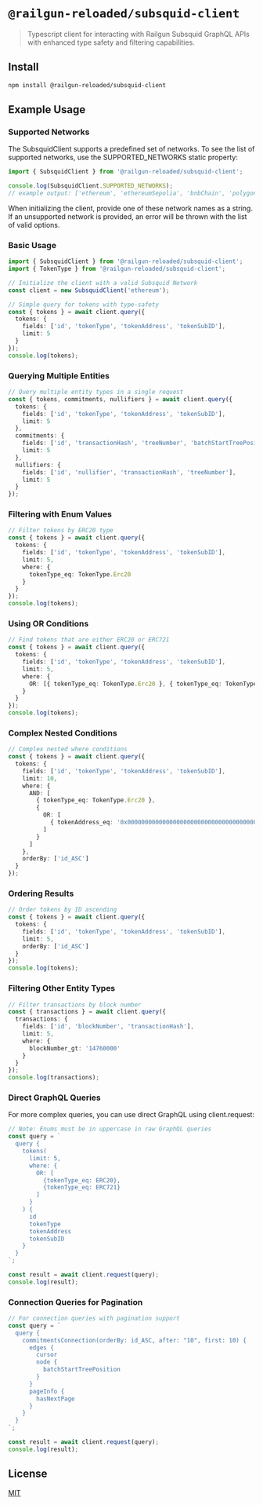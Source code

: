 # `@railgun-reloaded/subsquid-client`

> Typescript client for interacting with Railgun Subsquid GraphQL APIs with enhanced type safety and filtering capabilities.

## Install

```sh
npm install @railgun-reloaded/subsquid-client
```

## Example Usage

### Supported Networks

The SubsquidClient supports a predefined set of networks. To see the list of supported networks, use the SUPPORTED_NETWORKS static property:

```ts
import { SubsquidClient } from '@railgun-reloaded/subsquid-client';

console.log(SubsquidClient.SUPPORTED_NETWORKS);
// example output: ['ethereum', 'ethereumSepolia', 'bnbChain', 'polygon', 'arbitrum']
```

When initializing the client, provide one of these network names as a string. If an unsupported network is provided, an error will be thrown with the list of valid options.

### Basic Usage

```ts
import { SubsquidClient } from '@railgun-reloaded/subsquid-client';
import { TokenType } from '@railgun-reloaded/subsquid-client';

// Initialize the client with a valid Subsquid Network
const client = new SubsquidClient('ethereum');

// Simple query for tokens with type-safety
const { tokens } = await client.query({
  tokens: {
    fields: ['id', 'tokenType', 'tokenAddress', 'tokenSubID'],
    limit: 5
  }
});
console.log(tokens);
```

### Querying Multiple Entities

```ts
// Query multiple entity types in a single request
const { tokens, commitments, nullifiers } = await client.query({
  tokens: {
    fields: ['id', 'tokenType', 'tokenAddress', 'tokenSubID'],
    limit: 5
  },
  commitments: {
    fields: ['id', 'transactionHash', 'treeNumber', 'batchStartTreePosition'],
    limit: 5
  },
  nullifiers: {
    fields: ['id', 'nullifier', 'transactionHash', 'treeNumber'],
    limit: 5
  }
});
```

### Filtering with Enum Values

```ts
// Filter tokens by ERC20 type
const { tokens } = await client.query({
  tokens: {
    fields: ['id', 'tokenType', 'tokenAddress', 'tokenSubID'],
    limit: 5,
    where: {
      tokenType_eq: TokenType.Erc20
    }
  }
});
console.log(tokens);
```

### Using OR Conditions

```ts
// Find tokens that are either ERC20 or ERC721
const { tokens } = await client.query({
  tokens: {
    fields: ['id', 'tokenType', 'tokenAddress', 'tokenSubID'],
    limit: 5,
    where: {
      OR: [{ tokenType_eq: TokenType.Erc20 }, { tokenType_eq: TokenType.Erc721 }]
    }
  }
});
console.log(tokens);
```

### Complex Nested Conditions

```ts
// Complex nested where conditions
const { tokens } = await client.query({
  tokens: {
    fields: ['id', 'tokenType', 'tokenAddress', 'tokenSubID'],
    limit: 10,
    where: {
      AND: [
        { tokenType_eq: TokenType.Erc20 },
        {
          OR: [
            { tokenAddress_eq: '0x0000000000000000000000000000000000000000' }
          ]
        }
      ]
    },
    orderBy: ['id_ASC']
  }
});
```

### Ordering Results

```ts
// Order tokens by ID ascending
const { tokens } = await client.query({
  tokens: {
    fields: ['id', 'tokenType', 'tokenAddress', 'tokenSubID'],
    limit: 5,
    orderBy: ['id_ASC']
  }
});
console.log(tokens);
```

### Filtering Other Entity Types

```ts
// Filter transactions by block number
const { transactions } = await client.query({
  transactions: {
    fields: ['id', 'blockNumber', 'transactionHash'],
    limit: 5,
    where: {
      blockNumber_gt: '14760000'
    }
  }
});
console.log(transactions);
```

### Direct GraphQL Queries

For more complex queries, you can use direct GraphQL using client.request:

```ts
// Note: Enums must be in uppercase in raw GraphQL queries
const query = `
  query {
    tokens(
      limit: 5, 
      where: { 
        OR: [
          {tokenType_eq: ERC20}, 
          {tokenType_eq: ERC721}
        ]
      }
    ) {
      id
      tokenType
      tokenAddress
      tokenSubID
    }
  }
`;

const result = await client.request(query);
console.log(result);
```

### Connection Queries for Pagination

```ts
// For connection queries with pagination support
const query = `
  query {
    commitmentsConnection(orderBy: id_ASC, after: "10", first: 10) {
      edges {
        cursor
        node {
          batchStartTreePosition
        }
      }
      pageInfo {
        hasNextPage
      }
    }
  }
`;

const result = await client.request(query);
console.log(result);
```


## License

[MIT](LICENSE)
